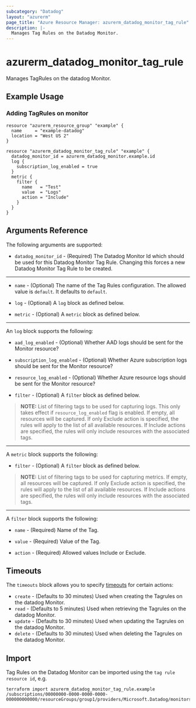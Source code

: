 ```yaml
---
subcategory: "Datadog"
layout: "azurerm"
page_title: "Azure Resource Manager: azurerm_datadog_monitor_tag_rule"
description: |-
  Manages Tag Rules on the Datadog Monitor.
---
```


# azurerm_datadog_monitor_tag_rule

Manages TagRules on the datadog Monitor.

## Example Usage

### Adding TagRules on monitor
```hcl
resource "azurerm_resource_group" "example" {
  name     = "example-datadog"
  location = "West US 2"
}

resource "azurerm_datadog_monitor_tag_rule" "example" {
  datadog_monitor_id = azurerm_datadog_monitor.example.id
  log {
    subscription_log_enabled = true
  }
  metric {
    filter {
      name   = "Test"
      value  = "Logs"
      action = "Include"
    }
  }
}
```

## Arguments Reference

The following arguments are supported:

* `datadog_monitor_id` - (Required) The Datadog Monitor Id which should be used for this Datadog Monitor Tag Rule. Changing this forces a new Datadog Monitor Tag Rule to be created.

---

* `name` - (Optional) The name of the Tag Rules configuration. The allowed value is `default`. It defaults to `default`.

* `log` - (Optional) A `log` block as defined below.

* `metric` - (Optional) A `metric` block as defined below.

---

An `log` block supports the following:

* `aad_log_enabled` - (Optional) Whether AAD logs should be sent for the Monitor resource?

* `subscription_log_enabled` - (Optional) Whether Azure subscription logs should be sent for the Monitor resource?

* `resource_log_enabled` - (Optional) Whether Azure resource logs should be sent for the Monitor resource?

* `filter` - (Optional) A `filter` block as defined below.

> **NOTE:** List of filtering tags to be used for capturing logs. This only takes effect if `resource_log_enabled` flag is enabled. If empty, all resources will be captured. If only Exclude action is specified, the rules will apply to the list of all available resources. If Include actions are specified, the rules will only include resources with the associated tags.
---

A `metric` block supports the following:

* `filter` - (Optional) A `filter` block as defined below.

> **NOTE:** List of filtering tags to be used for capturing metrics. If empty, all resources will be captured. If only Exclude action is specified, the rules will apply to the list of all available resources. If Include actions are specified, the rules will only include resources with the associated tags.
---

A `filter` block supports the following:

* `name` - (Required) Name of the Tag.

* `value` - (Required) Value of the Tag.

* `action` - (Required) Allowed values Include or Exclude.

## Timeouts

The `timeouts` block allows you to specify [timeouts](https://www.terraform.io/docs/configuration/resources.html#timeouts) for certain actions:

* `create` - (Defaults to 30 minutes) Used when creating the Tagrules on the datadog Monitor.
* `read` - (Defaults to 5 minutes) Used when retrieving the Tagrules on the datadog Monitor.
* `update` - (Defaults to 30 minutes) Used when updating the Tagrules on the datadog Monitor.
* `delete` - (Defaults to 30 minutes) Used when deleting the Tagrules on the datadog Monitor.

## Import

Tag Rules on the Datadog Monitor can be imported using the `tag rule resource id`, e.g.

```shell
terraform import azurerm_datadog_monitor_tag_rule.example /subscriptions/00000000-0000-0000-0000-000000000000/resourceGroups/group1/providers/Microsoft.Datadog/monitors/monitor1/tagRules/default
